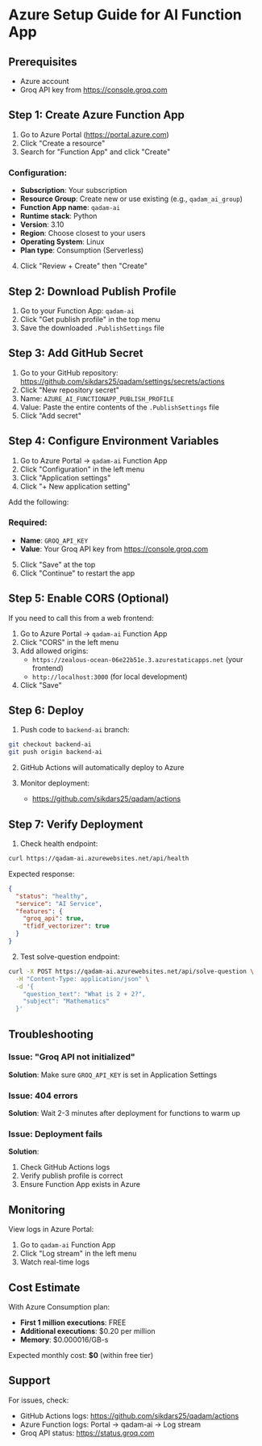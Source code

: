 # Azure Setup Guide for AI Function App

## Prerequisites

- Azure account
- Groq API key from https://console.groq.com

## Step 1: Create Azure Function App

1. Go to Azure Portal (https://portal.azure.com)
2. Click "Create a resource"
3. Search for "Function App" and click "Create"

### Configuration:
- **Subscription**: Your subscription
- **Resource Group**: Create new or use existing (e.g., `qadam_ai_group`)
- **Function App name**: `qadam-ai`
- **Runtime stack**: Python
- **Version**: 3.10
- **Region**: Choose closest to your users
- **Operating System**: Linux
- **Plan type**: Consumption (Serverless)

4. Click "Review + Create" then "Create"

## Step 2: Download Publish Profile

1. Go to your Function App: `qadam-ai`
2. Click "Get publish profile" in the top menu
3. Save the downloaded `.PublishSettings` file

## Step 3: Add GitHub Secret

1. Go to your GitHub repository: https://github.com/sikdars25/qadam/settings/secrets/actions
2. Click "New repository secret"
3. Name: `AZURE_AI_FUNCTIONAPP_PUBLISH_PROFILE`
4. Value: Paste the entire contents of the `.PublishSettings` file
5. Click "Add secret"

## Step 4: Configure Environment Variables

1. Go to Azure Portal → `qadam-ai` Function App
2. Click "Configuration" in the left menu
3. Click "Application settings"
4. Click "+ New application setting"

Add the following:

### Required:
- **Name**: `GROQ_API_KEY`
- **Value**: Your Groq API key from https://console.groq.com

5. Click "Save" at the top
6. Click "Continue" to restart the app

## Step 5: Enable CORS (Optional)

If you need to call this from a web frontend:

1. Go to Azure Portal → `qadam-ai` Function App
2. Click "CORS" in the left menu
3. Add allowed origins:
   - `https://zealous-ocean-06e22b51e.3.azurestaticapps.net` (your frontend)
   - `http://localhost:3000` (for local development)
4. Click "Save"

## Step 6: Deploy

1. Push code to `backend-ai` branch:
```bash
git checkout backend-ai
git push origin backend-ai
```

2. GitHub Actions will automatically deploy to Azure

3. Monitor deployment:
   - https://github.com/sikdars25/qadam/actions

## Step 7: Verify Deployment

1. Check health endpoint:
```bash
curl https://qadam-ai.azurewebsites.net/api/health
```

Expected response:
```json
{
  "status": "healthy",
  "service": "AI Service",
  "features": {
    "groq_api": true,
    "tfidf_vectorizer": true
  }
}
```

2. Test solve-question endpoint:
```bash
curl -X POST https://qadam-ai.azurewebsites.net/api/solve-question \
  -H "Content-Type: application/json" \
  -d '{
    "question_text": "What is 2 + 2?",
    "subject": "Mathematics"
  }'
```

## Troubleshooting

### Issue: "Groq API not initialized"
**Solution**: Make sure `GROQ_API_KEY` is set in Application Settings

### Issue: 404 errors
**Solution**: Wait 2-3 minutes after deployment for functions to warm up

### Issue: Deployment fails
**Solution**: 
1. Check GitHub Actions logs
2. Verify publish profile is correct
3. Ensure Function App exists in Azure

## Monitoring

View logs in Azure Portal:
1. Go to `qadam-ai` Function App
2. Click "Log stream" in the left menu
3. Watch real-time logs

## Cost Estimate

With Azure Consumption plan:
- **First 1 million executions**: FREE
- **Additional executions**: $0.20 per million
- **Memory**: $0.000016/GB-s

Expected monthly cost: **$0** (within free tier)

## Support

For issues, check:
- GitHub Actions logs: https://github.com/sikdars25/qadam/actions
- Azure Function logs: Portal → qadam-ai → Log stream
- Groq API status: https://status.groq.com
